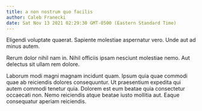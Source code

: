```yaml
---
title: a non nostrum quo facilis
author: Caleb Franecki
date: Sat Nov 13 2021 02:29:30 GMT-0500 (Eastern Standard Time)
---
```

Eligendi voluptate quaerat. Sapiente molestiae aspernatur vero. Unde aut ad minus autem.

 Rerum dolor nihil nam in. Nihil officiis ipsam nesciunt molestiae nemo. Aut delectus sit ullam rem dolore.

 Laborum modi magni magnam incidunt quam. Ipsum quia quae commodi quae ab reiciendis dolores consequuntur. Ut praesentium expedita qui autem commodi tenetur quia. Dolorem est eum beatae quia consectetur occaecati non. Nemo reiciendis atque beatae iusto mollitia aut. Eaque consequatur aperiam reiciendis.